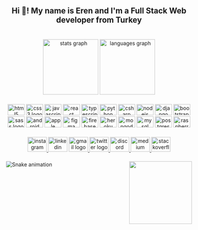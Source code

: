 <h2 align="center">Hi 👋! My name is Eren and I'm a Full Stack Web developer from Turkey</h2>

###

<br clear="both">

<div align="center">
  <img src="https://github-readme-stats.vercel.app/api?hide_title=false&hide_rank=false&show_icons=true&include_all_commits=false&count_private=true&disable_animations=true&theme=dark&locale=en&hide_border=false&username=erenelmaci" height="150" alt="stats graph"  />
  <img src="https://github-readme-stats.vercel.app/api/top-langs?locale=en&hide_title=false&layout=compact&card_width=320&langs_count=5&theme=dark&hide_border=false&username=erenelmaci" height="150" alt="languages graph"  />
</div>

###

<div align="center">
  <img src="https://cdn.jsdelivr.net/gh/devicons/devicon/icons/html5/html5-original.svg" height="30" width="46" alt="html5 logo"  />
  <img src="https://cdn.jsdelivr.net/gh/devicons/devicon/icons/css3/css3-original.svg" height="30" width="46" alt="css3 logo"  />
  <img src="https://cdn.jsdelivr.net/gh/devicons/devicon/icons/javascript/javascript-original.svg" height="30" width="46" alt="javascript logo"  />
  <img src="https://cdn.jsdelivr.net/gh/devicons/devicon/icons/react/react-original.svg" height="30" width="46" alt="react logo"  />
  <img src="https://cdn.jsdelivr.net/gh/devicons/devicon/icons/typescript/typescript-plain.svg" height="30" width="46" alt="typescript logo"  />
  <img src="https://cdn.jsdelivr.net/gh/devicons/devicon/icons/python/python-original.svg" height="30" width="46" alt="python logo"  />
  <img src="https://cdn.jsdelivr.net/gh/devicons/devicon/icons/csharp/csharp-original.svg" height="30" width="46" alt="csharp logo"  />
  <img src="https://cdn.jsdelivr.net/gh/devicons/devicon/icons/nodejs/nodejs-original.svg" height="30" width="46" alt="nodejs logo"  />
  <img src="https://cdn.jsdelivr.net/gh/devicons/devicon/icons/django/django-plain.svg" height="30" width="46" alt="django logo"  />
  <img src="https://cdn.jsdelivr.net/gh/devicons/devicon/icons/bootstrap/bootstrap-original.svg" height="30" width="46" alt="bootstrap logo"  />
  <img src="https://cdn.jsdelivr.net/gh/devicons/devicon/icons/sass/sass-original.svg" height="30" width="46" alt="sass logo"  />
  <img src="https://cdn.jsdelivr.net/gh/devicons/devicon/icons/android/android-original.svg" height="30" width="46" alt="android logo"  />
  <img src="https://cdn.jsdelivr.net/gh/devicons/devicon/icons/apple/apple-original.svg" height="30" width="46" alt="apple logo"  />
  <img src="https://cdn.jsdelivr.net/gh/devicons/devicon/icons/figma/figma-original.svg" height="30" width="46" alt="figma logo"  />
  <img src="https://cdn.jsdelivr.net/gh/devicons/devicon/icons/firebase/firebase-plain.svg" height="30" width="46" alt="firebase logo"  />
  <img src="https://cdn.jsdelivr.net/gh/devicons/devicon/icons/heroku/heroku-original.svg" height="30" width="46" alt="heroku logo"  />
  <img src="https://cdn.jsdelivr.net/gh/devicons/devicon/icons/mongodb/mongodb-original.svg" height="30" width="46" alt="mongodb logo"  />
  <img src="https://cdn.jsdelivr.net/gh/devicons/devicon/icons/mysql/mysql-original.svg" height="30" width="46" alt="mysql logo"  />
  <img src="https://cdn.jsdelivr.net/gh/devicons/devicon/icons/postgresql/postgresql-original.svg" height="30" width="46" alt="postgresql logo"  />
  <img src="https://cdn.jsdelivr.net/gh/devicons/devicon/icons/raspberrypi/raspberrypi-original.svg" height="30" width="46" alt="raspberrypi logo"  />
</div>

###

<div align="center">
  <a href="https://www.instagram.com/merenx/" target="_blank">
    <img src="https://raw.githubusercontent.com/maurodesouza/profile-readme-generator/master/src/assets/icons/social/instagram/default.svg" width="52" height="40" alt="instagram logo"  />
  </a>
  <img src="https://raw.githubusercontent.com/maurodesouza/profile-readme-generator/master/src/assets/icons/social/linkedin/default.svg" width="52" height="40" alt="linkedin logo"  />
  <a href="erenx1623@gmail.com" target="_blank">
    <img src="https://raw.githubusercontent.com/maurodesouza/profile-readme-generator/master/src/assets/icons/social/gmail/default.svg" width="52" height="40" alt="gmail logo"  />
  </a>
  <a href="https://twitter.com/merennx" target="_blank">
    <img src="https://raw.githubusercontent.com/maurodesouza/profile-readme-generator/master/src/assets/icons/social/twitter/default.svg" width="52" height="40" alt="twitter logo"  />
  </a>
  <a href="https://discord.com/channels/@me/439701133305315328" target="_blank">
    <img src="https://raw.githubusercontent.com/maurodesouza/profile-readme-generator/master/src/assets/icons/social/discord/default.svg" width="52" height="40" alt="discord logo"  />
  </a>
  <a href="https://medium.com/@erenx1623" target="_blank">
    <img src="https://raw.githubusercontent.com/maurodesouza/profile-readme-generator/master/src/assets/icons/social/medium/default.svg" width="52" height="40" alt="medium logo"  />
  </a>
  <a href="https://stackoverflow.com/users/19886356/eren-elmac%c4%b1" target="_blank">
    <img src="https://raw.githubusercontent.com/maurodesouza/profile-readme-generator/master/src/assets/icons/social/stackoverflow/default.svg" width="52" height="40" alt="stackoverflow logo"  />
  </a>
</div>

###

<img align="right" height="170" src="https://media.tenor.com/bCfpwMjfAi0AAAAC/cat-typing.gif"  />

###

<img src="https://raw.githubusercontent.com/erenelmaci/erenelmaci/main/output/snake.svg" alt="Snake animation" />

###
